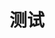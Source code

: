 # 测试

<preview path="../demos/button/button-1.vue" title="基本使用" description="测试使用 Element Plus 组件"></preview>
